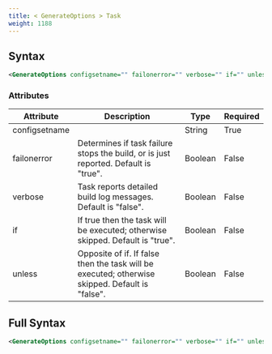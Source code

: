```yaml
---
title: < GenerateOptions > Task
weight: 1188
---
```

## Syntax
```xml
<GenerateOptions configsetname="" failonerror="" verbose="" if="" unless="" />
```
### Attributes
| Attribute | Description | Type | Required |
| --------- | ----------- | ---- | -------- |
| configsetname |  | String | True |
| failonerror | Determines if task failure stops the build, or is just reported. Default is &quot;true&quot;. | Boolean | False |
| verbose | Task reports detailed build log messages.  Default is &quot;false&quot;. | Boolean | False |
| if | If true then the task will be executed; otherwise skipped. Default is &quot;true&quot;. | Boolean | False |
| unless | Opposite of if.  If false then the task will be executed; otherwise skipped. Default is &quot;false&quot;. | Boolean | False |

## Full Syntax
```xml
<GenerateOptions configsetname="" failonerror="" verbose="" if="" unless="" />
```
